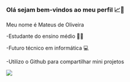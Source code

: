 ### Olá sejam bem-vindos ao meu perfil 📈👋


Meu nome é Mateus de Oliveira

-Estudante do ensino médio 🧑‍🎓

-Futuro técnico em informática 💻

-Utilizo o Github para compartilhar mini projetos 

![](https://media.tenor.com/Zb_1QeHyHBAAAAAi/hva-hogeschool-van-amsterdam.gif)


